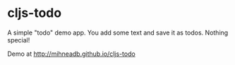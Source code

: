 # cljs-todo

A simple "todo" demo app. You add some text and save it as todos. Nothing
special!

Demo at http://mihneadb.github.io/cljs-todo

